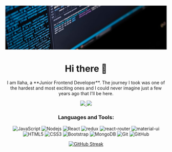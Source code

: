 [![MasterHead](/img1.jpg)](https://github.com/frst1009/frst1009)
<h1 align="center">Hi there 👋</h1>

<p align="center">I am Ilaha, a **Junior Frontend Developer**. The journey I took was one of the hardest and most exciting ones and I could never imagine just a few years ago that I'll be here. </p>
<div align="center"><a href="https://github.com/anuraghazra/github-readme-stats">
  <img height=200 src="https://github-readme-stats.vercel.app/api?username=frst1009&theme=tokyonight&show_icons=true&hide=contribs,prs" />
</a><a href="https://github.com/anuraghazra/convoychat"><img height=200 src="https://github-readme-stats.vercel.app/api/top-langs?username=frst1009&theme=tokyonight&layout=compact&langs_count=8&card_width=200" /></a></div>

<div align="center"><h3>Languages and Tools:</h3>

![JavaScript](https://img.shields.io/badge/-JavaScript-black?style=flat-square&logo=javascript)
![Nodejs](https://img.shields.io/badge/-Nodejs-black?style=flat-square&logo=Node.js)
![React](https://img.shields.io/badge/-React-black?style=flat-square&logo=react)
![redux](https://img.shields.io/badge/Redux-593D88?style=flat-square&logo=redux&logoColor=white)
![react-router](https://img.shields.io/badge/React_Router-CA4245?style=flat-square&logo=react-router&logoColor=white)
![material-ui](https://img.shields.io/badge/Material_UI-0081CB?style=flat-square&logo=mui&logoColor=white)
![HTML5](https://img.shields.io/badge/-HTML5-E34F26?style=flat-square&logo=html5&logoColor=white)
![CSS3](https://img.shields.io/badge/-CSS3-1572B6?style=flat-square&logo=css3)
![Bootstrap](https://img.shields.io/badge/-Bootstrap-563D7C?style=flat-square&logo=bootstrap)
![MongoDB](https://img.shields.io/badge/-MongoDB-black?style=flat-square&logo=mongodb)
![Git](https://img.shields.io/badge/-Git-black?style=flat-square&logo=git)
![GitHub](https://img.shields.io/badge/-GitHub-181717?style=flat-square&logo=github)
</div>

<div align="center">
  <a href="https://git.io/streak-stats">
    <img src="https://streak-stats.demolab.com/?user=frst1009&theme=tokyonight-duo" alt="GitHub Streak" />
  </a>
</div>
